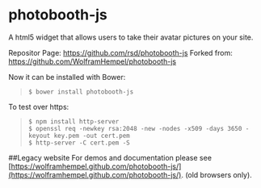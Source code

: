 photobooth-js
=============

A html5 widget that allows users to take their avatar pictures on your site.

Repositor Page:
https://github.com/rsd/photobooth-js
Forked from: https://github.com/WolframHempel/photobooth-js

Now it can be installed with Bower:
>`$ bower install photobooth-js`

To test over https:  
>`$ npm install http-server`  
`$ openssl req -newkey rsa:2048 -new -nodes -x509 -days 3650 -keyout key.pem -out cert.pem`  
`$ http-server -C cert.pem -S
`

##Legacy website
For demos and documentation please see [https://wolframhempel.github.com/photobooth-js/](https://wolframhempel.github.com/photobooth-js/).
(old browsers only). 